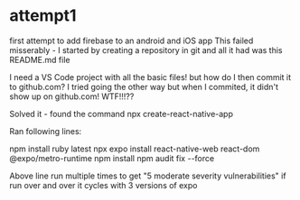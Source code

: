 # attempt1
first attempt to add firebase to an android and iOS app
This failed misserably - I started by creating a repository in git and all it had was this README.md file

I need a VS Code project with all the basic files! but how do I then commit it to github.com? I tried going
the other way but when I commited, it didn't show up on github.com! WTF!!!??

Solved it - found the command npx create-react-native-app <app-name>

Ran following lines:

npm install ruby latest
npx expo install react-native-web react-dom @expo/metro-runtime
npm install
npm audit fix --force

Above line run multiple times to get "5 moderate severity vulnerabilities" if run over and over it cycles with 3 versions of expo

